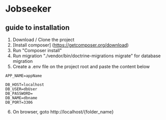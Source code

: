 # Jobseeker
## guide to installation

1. Download / Clone the project
2. [Install composer] (https://getcomposer.org/download)
3. Run "Composer install"
4. Run migration "./vendor/bin/doctrine-migrations migrate" for database migration
5. Create a .env file on the project root and paste the content below

```
APP_NAME=appName

DB_HOST=localhost
DB_USER=dbUser
DB_PASSWORD=
DB_NAME=dbname
DB_PORT=3306
```
   
6. On browser, goto http://localhost/{folder_name}